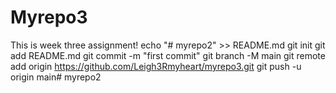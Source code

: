 # Myrepo3
This is week  three assignment!
echo "# myrepo2" >> README.md
git init
git add README.md
git commit -m "first commit"
git branch -M main
git remote add origin https://github.com/Leigh3Rmyheart/myrepo3.git
git push -u origin main# myrepo2
